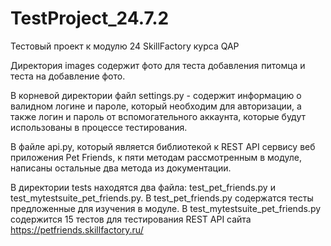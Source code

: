# TestProject_24.7.2

Тестовый проект к модулю 24 SkillFactory курса QAP

Директория images содержит фото для теста добавления питомца и теста на добавление фото.

В корневой директории файл settings.py - содержит информацию о валидном логине и пароле, который необходим для авторизации, а также логин и пароль от вспомогательного аккаунта, которые будут использованы в процессе тестирования.

В файле api.py, который является библиотекой к REST API сервису веб приложения Pet Friends, к пяти методам рассмотренным в модуле, написаны остальные два метода из документации.

В директории tests находятся два файла: test_pet_friends.py и test_mytestsuite_pet_friends.py. В test_pet_friends.py содержатся тесты предложенные для изучения в модуле. В test_mytestsuite_pet_friends.py содержится 15 тестов для тестирования REST API сайта https://petfriends.skillfactory.ru/
